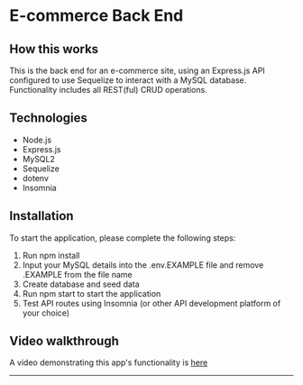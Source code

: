 # E-commerce Back End

## How this works

This is the back end for an e-commerce site, using an Express.js API configured to use Sequelize to interact with a MySQL database. Functionality includes all REST(ful) CRUD operations.

## Technologies

- Node.js
- Express.js
- MySQL2
- Sequelize
- dotenv
- Insomnia

## Installation

To start the application, please complete the following steps:

1. Run npm install
2. Input your MySQL details into the .env.EXAMPLE file and remove .EXAMPLE from the file name
3. Create database and seed data 
4. Run npm start to start the application
5. Test API routes using Insomnia (or other API development platform of your choice)

## Video walkthrough

A video demonstrating this app's functionality is [here](https://watch.screencastify.com/v/KiuAM3UqTiX7nWSWexnJ)

---